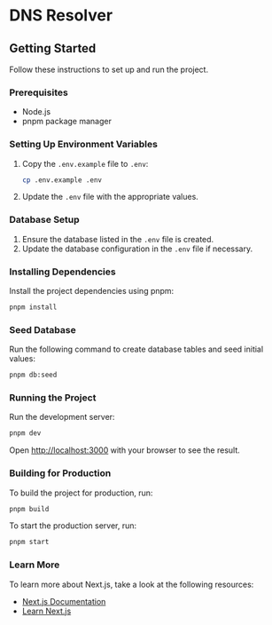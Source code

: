 # DNS Resolver

## Getting Started

Follow these instructions to set up and run the project.

### Prerequisites

- Node.js
- pnpm package manager

### Setting Up Environment Variables

1. Copy the `.env.example` file to `.env`:
   ```sh
   cp .env.example .env
   ```
2. Update the `.env` file with the appropriate values.

### Database Setup

1. Ensure the database listed in the `.env` file is created.
2. Update the database configuration in the `.env` file if necessary.

### Installing Dependencies

Install the project dependencies using pnpm:
```sh
pnpm install
```

### Seed Database

Run the following command to create database tables and seed initial values:
```sh
pnpm db:seed
```

### Running the Project

Run the development server:
```sh
pnpm dev
```

Open [http://localhost:3000](http://localhost:3000) with your browser to see the result.

### Building for Production

To build the project for production, run:
```sh
pnpm build
```

To start the production server, run:
```sh
pnpm start
```

### Learn More

To learn more about Next.js, take a look at the following resources:

- [Next.js Documentation](https://nextjs.org/docs)
- [Learn Next.js](https://nextjs.org/learn)